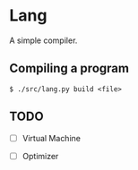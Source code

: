 # Lang

A simple compiler.

## Compiling a program
```
$ ./src/lang.py build <file>
```

## TODO
- [ ] Virtual Machine
- [ ] Optimizer


